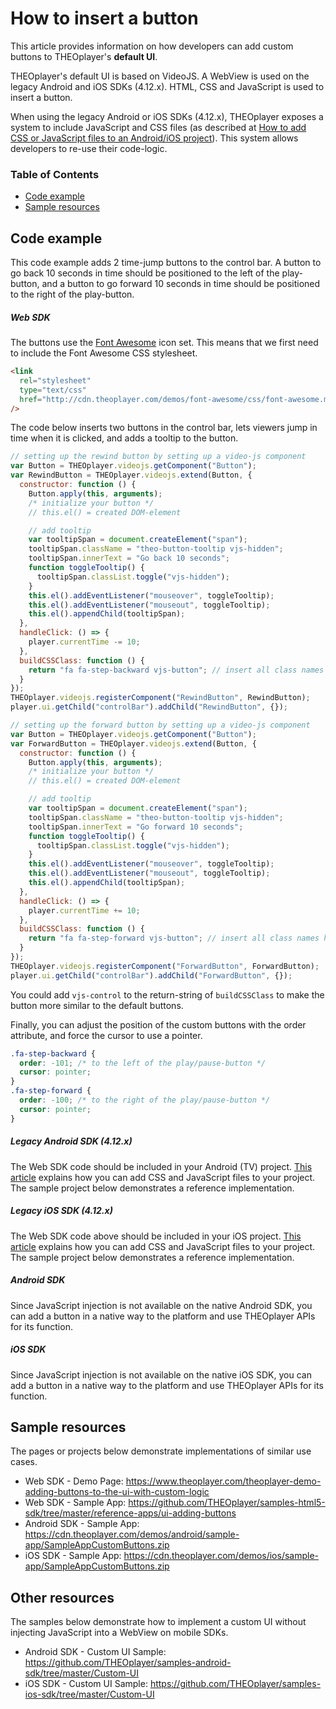 # How to insert a button

This article provides information on how developers can add custom buttons to THEOplayer's **default UI**.

THEOplayer's default UI is based on VideoJS. A WebView is used on the legacy Android and iOS SDKs (4.12.x). HTML, CSS and JavaScript is used to insert a button.

When using the legacy Android or iOS SDKs (4.12.x), THEOplayer exposes a system to include JavaScript and CSS files (as described at [How to add CSS or JavaScript files to an Android/iOS project](../../faq/01-how-to-add-css-or-javascript-files-to-android-ios.md)). This system allows developers to re-use their code-logic.

### Table of Contents

- [Code example](#code-example)
- [Sample resources](#sample-resources)

## Code example

This code example adds 2 time-jump buttons to the control bar. A button to go back 10 seconds in time should be positioned to the left of the play-button, and a button to go forward 10 seconds in time should be positioned to the right of the play-button.

##### Web SDK

The buttons use the [Font Awesome](http://fontawesome.io/) icon set. This means that we first need to include the Font Awesome CSS stylesheet.

```html
<link
  rel="stylesheet"
  type="text/css"
  href="http://cdn.theoplayer.com/demos/font-awesome/css/font-awesome.min.css"
/>
```

The code below inserts two buttons in the control bar, lets viewers jump in time when it is clicked, and adds a tooltip to the button.

```js
// setting up the rewind button by setting up a video-js component
var Button = THEOplayer.videojs.getComponent("Button");
var RewindButton = THEOplayer.videojs.extend(Button, {
  constructor: function () {
    Button.apply(this, arguments);
    /* initialize your button */
    // this.el() = created DOM-element

    // add tooltip
    var tooltipSpan = document.createElement("span");
    tooltipSpan.className = "theo-button-tooltip vjs-hidden";
    tooltipSpan.innerText = "Go back 10 seconds";
    function toggleTooltip() {
      tooltipSpan.classList.toggle("vjs-hidden");
    }
    this.el().addEventListener("mouseover", toggleTooltip);
    this.el().addEventListener("mouseout", toggleTooltip);
    this.el().appendChild(tooltipSpan);
  },
  handleClick: () => {
    player.currentTime -= 10;
  },
  buildCSSClass: function () {
    return "fa fa-step-backward vjs-button"; // insert all class names here
  }
});
THEOplayer.videojs.registerComponent("RewindButton", RewindButton);
player.ui.getChild("controlBar").addChild("RewindButton", {});

// setting up the forward button by setting up a video-js component
var Button = THEOplayer.videojs.getComponent("Button");
var ForwardButton = THEOplayer.videojs.extend(Button, {
  constructor: function () {
    Button.apply(this, arguments);
    /* initialize your button */
    // this.el() = created DOM-element

    // add tooltip
    var tooltipSpan = document.createElement("span");
    tooltipSpan.className = "theo-button-tooltip vjs-hidden";
    tooltipSpan.innerText = "Go forward 10 seconds";
    function toggleTooltip() {
      tooltipSpan.classList.toggle("vjs-hidden");
    }
    this.el().addEventListener("mouseover", toggleTooltip);
    this.el().addEventListener("mouseout", toggleTooltip);
    this.el().appendChild(tooltipSpan);
  },
  handleClick: () => {
    player.currentTime += 10;
  },
  buildCSSClass: function () {
    return "fa fa-step-forward vjs-button"; // insert all class names here
  }
});
THEOplayer.videojs.registerComponent("ForwardButton", ForwardButton);
player.ui.getChild("controlBar").addChild("ForwardButton", {});
```

You could add `vjs-control` to the return-string of `buildCSSClass` to make the button more similar to the default buttons.

Finally, you can adjust the position of the custom buttons with the order attribute, and force the cursor to use a pointer.

```css
.fa-step-backward {
  order: -101; /* to the left of the play/pause-button */
  cursor: pointer;
}
.fa-step-forward {
  order: -100; /* to the right of the play/pause-button */
  cursor: pointer;
}
```

##### Legacy Android SDK (4.12.x)

The Web SDK code should be included in your Android (TV) project. [This article](../../faq/01-how-to-add-css-or-javascript-files-to-android-ios.md) explains how you can add CSS and JavaScript files to your project. The sample project below demonstrates a reference implementation.

##### Legacy iOS SDK (4.12.x)

The Web SDK code above should be included in your iOS project. [This article](../../faq/01-how-to-add-css-or-javascript-files-to-android-ios.md) explains how you can add CSS and JavaScript files to your project. The sample project below demonstrates a reference implementation.

##### Android SDK

Since JavaScript injection is not available on the native Android SDK, you can add a button in a native way to the platform and use THEOplayer APIs for its function.

##### iOS SDK

Since JavaScript injection is not available on the native iOS SDK, you can add a button in a native way to the platform and use THEOplayer APIs for its function.

## Sample resources

The pages or projects below demonstrate implementations of similar use cases.

- Web SDK - Demo Page: https://www.theoplayer.com/theoplayer-demo-adding-buttons-to-the-ui-with-custom-logic
- Web SDK - Sample App: https://github.com/THEOplayer/samples-html5-sdk/tree/master/reference-apps/ui-adding-buttons
- Android SDK - Sample App: https://cdn.theoplayer.com/demos/android/sample-app/SampleAppCustomButtons.zip
- iOS SDK - Sample App: https://cdn.theoplayer.com/demos/ios/sample-app/SampleAppCustomButtons.zip

## Other resources

The samples below demonstrate how to implement a custom UI without injecting JavaScript into a WebView on mobile SDKs.

- Android SDK - Custom UI Sample: https://github.com/THEOplayer/samples-android-sdk/tree/master/Custom-UI
- iOS SDK - Custom UI Sample: https://github.com/THEOplayer/samples-ios-sdk/tree/master/Custom-UI
